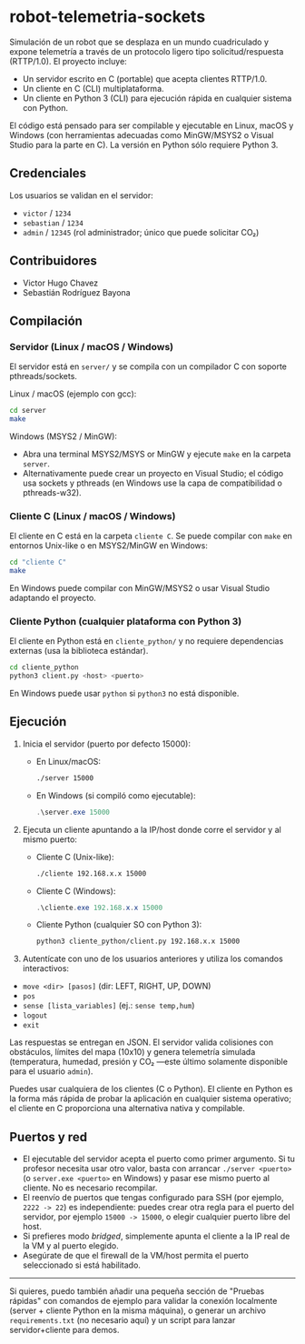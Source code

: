 # robot-telemetria-sockets

Simulación de un robot que se desplaza en un mundo cuadriculado y expone telemetría a través de un protocolo ligero tipo solicitud/respuesta (RTTP/1.0). El proyecto incluye:

- Un servidor escrito en C (portable) que acepta clientes RTTP/1.0.
- Un cliente en C (CLI) multiplataforma.
- Un cliente en Python 3 (CLI) para ejecución rápida en cualquier sistema con Python.

El código está pensado para ser compilable y ejecutable en Linux, macOS y Windows (con herramientas adecuadas como MinGW/MSYS2 o Visual Studio para la parte en C). La versión en Python sólo requiere Python 3.

## Credenciales

Los usuarios se validan en el servidor:

- `victor` / `1234`
- `sebastian` / `1234`
- `admin` / `12345` (rol administrador; único que puede solicitar CO₂)

## Contribuidores

- Victor Hugo Chavez
- Sebastián Rodríguez Bayona

## Compilación

### Servidor (Linux / macOS / Windows)

El servidor está en `server/` y se compila con un compilador C con soporte pthreads/sockets.

Linux / macOS (ejemplo con gcc):

```bash
cd server
make
```

Windows (MSYS2 / MinGW):

- Abra una terminal MSYS2/MSYS or MinGW y ejecute `make` en la carpeta `server`.
- Alternativamente puede crear un proyecto en Visual Studio; el código usa sockets y pthreads (en Windows use la capa de compatibilidad o pthreads-w32).

### Cliente C (Linux / macOS / Windows)

El cliente en C está en la carpeta `cliente C`. Se puede compilar con `make` en entornos Unix-like o en MSYS2/MinGW en Windows:

```bash
cd "cliente C"
make
```

En Windows puede compilar con MinGW/MSYS2 o usar Visual Studio adaptando el proyecto.

### Cliente Python (cualquier plataforma con Python 3)

El cliente en Python está en `cliente_python/` y no requiere dependencias externas (usa la biblioteca estándar).

```bash
cd cliente_python
python3 client.py <host> <puerto>
```

En Windows puede usar `python` si `python3` no está disponible.

## Ejecución

1. Inicia el servidor (puerto por defecto 15000):

	 - En Linux/macOS:

		 ```bash
		 ./server 15000
		 ```

	 - En Windows (si compiló como ejecutable):

		 ```powershell
		 .\server.exe 15000
		 ```

2. Ejecuta un cliente apuntando a la IP/host donde corre el servidor y al mismo puerto:

	 - Cliente C (Unix-like):

		 ```bash
		 ./cliente 192.168.x.x 15000
		 ```

	 - Cliente C (Windows):

		 ```powershell
		 .\cliente.exe 192.168.x.x 15000
		 ```

	 - Cliente Python (cualquier SO con Python 3):

		 ```bash
		 python3 cliente_python/client.py 192.168.x.x 15000
		 ```

3. Autentícate con uno de los usuarios anteriores y utiliza los comandos interactivos:

- `move <dir> [pasos]` (dir: LEFT, RIGHT, UP, DOWN)
- `pos`
- `sense [lista_variables]` (ej.: `sense temp,hum`)
- `logout`
- `exit`

Las respuestas se entregan en JSON. El servidor valida colisiones con obstáculos, límites del mapa (10x10) y genera telemetría simulada (temperatura, humedad, presión y CO₂ —este último solamente disponible para el usuario `admin`).

Puedes usar cualquiera de los clientes (C o Python). El cliente en Python es la forma más rápida de probar la aplicación en cualquier sistema operativo; el cliente en C proporciona una alternativa nativa y compilable.

## Puertos y red

- El ejecutable del servidor acepta el puerto como primer argumento. Si tu profesor necesita usar otro valor, basta con arrancar `./server <puerto>` (o `server.exe <puerto>` en Windows) y pasar ese mismo puerto al cliente. No es necesario recompilar.
- El reenvío de puertos que tengas configurado para SSH (por ejemplo, `2222 -> 22`) es independiente: puedes crear otra regla para el puerto del servidor, por ejemplo `15000 -> 15000`, o elegir cualquier puerto libre del host.
- Si prefieres modo *bridged*, simplemente apunta el cliente a la IP real de la VM y al puerto elegido.
- Asegúrate de que el firewall de la VM/host permita el puerto seleccionado si está habilitado.

---

Si quieres, puedo también añadir una pequeña sección de "Pruebas rápidas" con comandos de ejemplo para validar la conexión localmente (server + cliente Python en la misma máquina), o generar un archivo `requirements.txt` (no necesario aquí) y un script para lanzar servidor+cliente para demos.